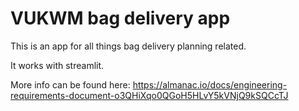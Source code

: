 # VUKWM bag delivery app

This is an app for all things bag delivery planning related.

It works with streamlit.

More info can be found here: https://almanac.io/docs/engineering-requirements-document-o3QHiXqo0QGoH5HLvY5kVNjQ9kSQCcTJ
